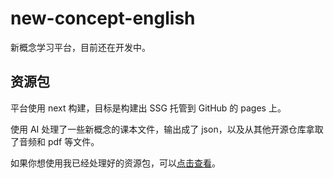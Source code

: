 # new-concept-english

新概念学习平台，目前还在开发中。

## 资源包

平台使用 next 构建，目标是构建出 SSG 托管到 GitHub 的 pages 上。

使用 AI 处理了一些新概念的课本文件，输出成了 json，以及从其他开源仓库拿取了音频和 pdf 等文件。

如果你想使用我已经处理好的资源包，可以[点击查看](https://github.com/new-concept-english/source)。

<!--
https://z.wiki/autoupload/20240905/av2i/1000X1781/20170721170832-LBrY2.thumb.1000-0.jpeg
https://cdn.z.wiki/autoupload/20240905/av2i/1000X1781/20170721170832-LBrY2.thumb.1000-0.jpeg
 -->
